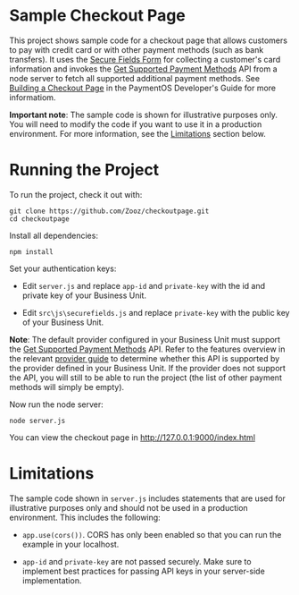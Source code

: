 # Sample Checkout Page

This project shows sample code for a checkout page that allows customers to pay with credit card or with other payment methods (such as bank transfers). It uses the [Secure Fields Form](https://developers.paymentsos.com/docs/using-the-secure-fields-form.html) for collecting a customer's card information and invokes the [Get Supported Payment Methods](https://developers.paymentsos.com/docs/api/#operation/retrieve-supported-payment-methods) API from a node server to fetch all supported additional payment methods. See [Building a Checkout Page](https://developers.paymentsos.com/docs/building-a-checkout-page.html) in the PaymentOS Developer's Guide for more informatiom.

**Important note**: The sample code is shown for illustrative purposes only. You will need to modify the code if you want to use it in a production environment. For more information, see the [Limitations](#limitations) section below. 

# Running the Project

To run the project, check it out with:

```
git clone https://github.com/Zooz/checkoutpage.git
cd checkoutpage
```

Install all dependencies:

```
npm install
```

Set your authentication keys:

* Edit `server.js` and replace `app-id` and `private-key` with the id and private key of your Business Unit.

* Edit `src\js\securefields.js` and replace `private-key` with the public key of your Business Unit.

**Note**: The default provider configured in your Business Unit must support the [Get Supported Payment Methods](https://developers.paymentsos.com/docs/api/#operation/retrieve-supported-payment-methods) API. Refer to the features overview in the relevant [provider guide](https://developers.paymentsos.com/docs/providers.html) to determine whether this API is supported by the provider defined in your Business Unit. If the provider does not support the API, you will still to be able to run the project (the list of other payment methods will simply be empty).

Now run the node server:

```
node server.js
```

You can view the checkout page in http://127.0.0.1:9000/index.html

# Limitations

The sample code shown in `server.js` includes statements that are used for illustrative purposes only and should not be used in a production environment. This includes the following:

* `app.use(cors())`. CORS has only been enabled so that you can run the example in your localhost.

* `app-id` and `private-key` are not passed securely. Make sure to implement best practices for passing API keys in your server-side implementation.

